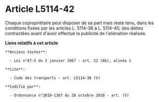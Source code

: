 # Article L5114-42

Chaque copropriétaire peut disposer de sa part mais reste tenu, dans les conditions fixées par les articles L. 5114-38 à L.
5114-40, des dettes contractées avant d'avoir effectué la publicité de l'aliénation réalisée.

**Liens relatifs à cet article**

	**Anciens textes**:

	  - Loi n°67-5 du 3 janvier 1967 - art. 22 (Ab), alinéa 1

	**Cite**:

	  - Code des transports - art. L5114-38 (V)

	**Codifié par**:

	  - Ordonnance n°2010-1307 du 28 octobre 2010 - art. (V)
